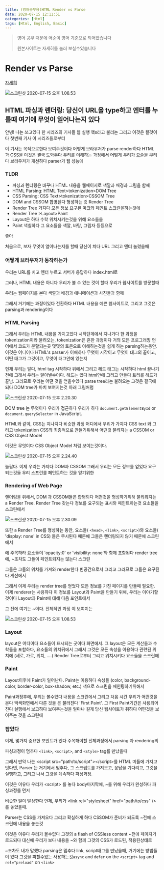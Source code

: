 ```yaml
---
title: (영어공부용)HTML Render vs Parse
date: 2020-07-15 12:11:51
categories: [Html]
tags: [Html, English, Basic]
---
```


>  영어 공부 때문에 어순이 영어 기준으로 되어있습니다
>
> 원본사이트는 자세히를 눌러 보실수있습니다

# Render vs Parse

[자세히](https://dev.to/saurabhdaware/html-parsing-and-rendering-here-s-what-happens-when-you-type-url-and-press-enter-3b2o)

![스크린샷 2020-07-15 오후 1.08.53](https://tva1.sinaimg.cn/large/007S8ZIlgy1ggrj3rpcjsj313c0guwgg.jpg)

 ## HTML 파싱과 렌더링: 당신이 URL을 type하고 엔터를 누를때 여기에 무엇이 일어나는지 있다

안녕! 나는 쓰고있다 한 시리즈의 기사들 웹 실행 핵s라고 불리는 그리고 이것은 될것이다 첫번째 기사 이 시리즈들로부터

이 기사는 목적으로한다 보여주것이다 어떻게 브라우저가 parse render하다  HTML 과 CSS을 이것은 결국 도와주다 우리를 이해하는 과정에서 어떻게 우리가 요술을 부리다 브라우저가 개선하다 parser가 웹 성능에

### TLDR

- 파싱과 렌더링은 바꾸다 HTML 내용을 웹페이지로 색깔과 배경과 그림을 함께
- HTML Parsing: HTML Text>tokenization>DOM Tree
- CSS Parsing: CSS Text>tokenization>CSSOM Tree
- DOM and CSSOM 합병된다 형성하는 것 Render Tree 
- Render Tree 가지다 모든 정보 요구된 마크와 페인트 스크린을하는것에
- Render Tree >Layout>Paint
- Layout은 하다 수학 위치시키는것을 위해 요소들을
- Paint 색칠하다 그 요소들을 색깔, 바탕, 그림자 등등으로

좋아

처음으로, 보자 무엇이 얼어나는지를 할때 당신이 치다 URL 그리고 엔터 눌렀을때

### 어떻게 브라우저가 동작하는가

우리는 URL를 치고 엔터 누르고 서버가 응답하다 index.html로

그러나, HTML  내용은 아니다 우리가 볼 수 있는 것이 할때 우리가 웹사이트를 방문할때

우리는 웹페이지를 본다 색깔과 배경과 애니메이션과 사진들과 함께

그래서 거기에는 과정이있다 전환하다 HTML 내용을 예쁜 웹사이트로, 그리고 그것은 parsing과 rendering이다

### HTML Parsing

그래서 우리는 HTML 내용을 가지고있다 시작단계에서 지나가다 한 과정을 tokenization이라 불려오는, tokenization은 흔한 과정이다 거의 모든 프로그래밍 언어에서 코드가  분할되는곳 몇몇의 토큰으로 이해하는것을 쉽게 하는 parsing하는동안. 이것은 어디이다 HTML's parser가 이해하다 무엇이 시작이고 무엇이 태그의 끝이고, 어떤 태그가 그것이고, 무엇이 태그안에 있는지

현재 우리는 알다, html tag 시작하다 위에서 그리고 헤드 태그는 시작하다 html 끝나기 전에 그래서 우리는  알아낼수이다. 헤드는 있다 html안에 그리고 만들다  트리를 헤드가끝남. 그러므로 우리는 어떤 것을 얻을수있다  parse tree라는 불려오는 그것은 결국에 되다 DOM tree가 마치 보여지는것 아래 그림처럼

![스크린샷 2020-07-15 오후 2.20.30](https://tva1.sinaimg.cn/large/007S8ZIlgy1ggrl623kcrj311q0lc447.jpg) 

DOM tree 는 무엇이다 우리가 접근하다 우리가 하다 `document.getElementById` or `document.querySelector` in JavaScript.

HTML와 같이, CSS는 지나치다 비슷한 과정 어디에서 우리가 가지다 CSS text 와 그리고  tokenization CSS의  최종적으로 만들기위해서 어떤것 불려지는 a CSSOM or CSS Object Model

이것은 무엇이다 CSS Object Model 처럼 보이는것이다.

![스크린샷 2020-07-15 오후 2.24.40](https://tva1.sinaimg.cn/large/007S8ZIlgy1ggrlad6nhdj311k0kqq82.jpg)

놀랍다. 이제 우리는 가지다 DOM과 CSSOM 그래서 우리는 모든 정보를 얻었다 요구되는것들 우리 스프린를 페인트하는 것을 얻기위한

### Rendering of Web Page

렌더링을 위해서,  DOM 과 CSSOM들은 합병되다 어떤것을 형성하기위해 불리워지는 a Render Tree. Render Tree 갖는다 정보를 요구되는 표시와 페인트하는것 요소들을 스크린에서

![스크린샷 2020-07-15 오후 2.30.09](https://tva1.sinaimg.cn/large/007S8ZIlgy1ggrlg2aa5sj31180l0wmi.jpg)

또한 a Render Tree를 형성하는 동안, 요소들( `<head>`, `<link>`, `<script>`)와 요소들( 'display: none' in CSS) 들은 무시된다 때문에 그들은 렌더링되지 않기 때문에 스크린에서

에 주목하라 요소들이 'opacity:0' or 'visibility: none'와 함께 포함된다 render tree 에, ~조차도 그들이 페인트되지는 않는다 스크린

그들은 그들의 위치를 가져와 render한다 빈공간으로서 그리고 그러므로 그들은 요구된다 계산에서

그래서 이제 우리는 render tree를 얻었다 모든 정보를 가진 페이지를 만들때 필요한. 이제 renderer는 사용하다 이 정보를 Layout과 Paint을 만들기 위해, 우리는 이야기할 것이다 Layout과 Paint에 대해 다음 포인트에서 

그 전에 여기는 ~이다. 전체적인 과정 이 보여지는

![스크린샷 2020-07-15 오후 1.08.53](https://tva1.sinaimg.cn/large/007S8ZIlgy1ggrj3rpcjsj313c0guwgg.jpg)

### Layout

layout은 어디이다 요소들이 표시되는 곳이다 화면에서. 그 layout은 모든 계산들과 수학들을 포함하다, 요소들의 위치뒤에서 그래서 그것은 모든 속성을 이용하다 관련된 위치에 (세로, 가로, 위치, ....)  Render Tree로부터 그리고 위치시키다 요소들을 스크린에

### Paint

Layout이후에 Paint가 일어난다. Paint는 이용하다 속성들 (color, background-color, border-color, box-shadow, etc.) 색으로 스크린을 페인팅하기위해서

Paint과정후에, 우리는 볼수있다 내용을 스크린에서 그리고 처음 시간 우리가 어떤것을 본다 백색화면에서 다른 것을 은 불러진다 'First Paint'. 그 First Paint기간은 사용되어진다 실행에서 보고하다 보여주는것을 얼마나 길게 당신 웹사이트가 취하다 어떤것을 보여주는 것을 스크린에

### 잡았다

이제, 몇가지 중요한 포인트가 있다 주목해야할 전체과정에서 parsing 과 rendering의

파싱과정이 멈추다  `<link>`, `<script>`, and `<style>` tag를 만났을때

그래서 만약 나는 \<script src="path/to/script"\>\</script\>를 HTML 미들에 가지고잇다면, Parser 는 거기에서 멈추다, 그 스크립트를 가져오고, 응답을 기다리고, 그것을 실행하고, 그리고 나서 그것을 계속하다 파싱과정.

이것은 이유다 우리가 \<script\>  를 놓다 body마지막에, ~를 위해 우리가 완성하다 파싱과정를 먼저

비슷한 일이 발상한다 언제, 우리가 \<link rel="stylesheet" href="path/to/css" /\> 를 놓았을때. 

Parser는 CSS를 가져오다 그리고 확실하게 하다 CSSOM가 준비가 되도록 ~전에 스크린에 내용을 놓는것

이것은 이유다 우리가 볼수없다 그것의 a flash of CSSless content  ~전에 페이지가 로드되다 대신에 우리가 보다 내용을 ~와 함께 그것의 CSS가 로드된, 적용된상태로

~조차도 내가 말했다 parsing은 멈추다  link, script태그를 만났을때, 거기에는 방법들이 있다 그것을 피할수있는 사용하는것`async` and `defer` on the `<script>` tag and `rel="preload"` on `<link>`